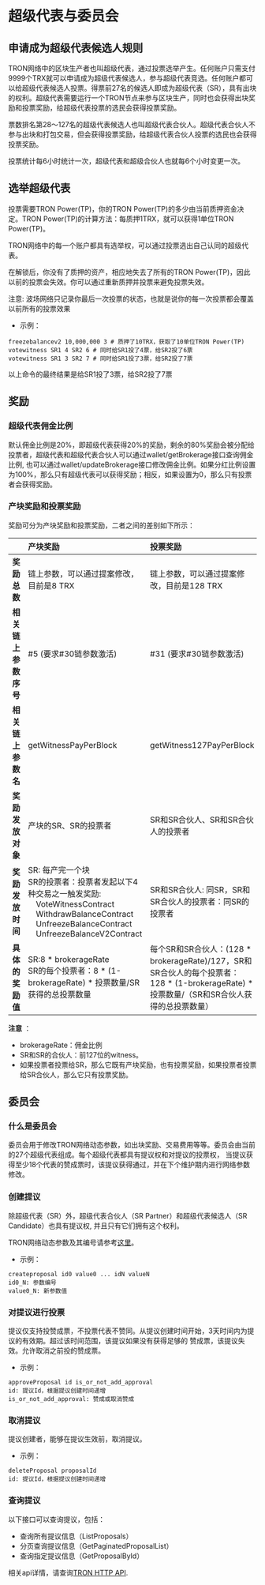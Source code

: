 # 超级代表与委员会

## 申请成为超级代表候选人规则

 TRON网络中的区块生产者也叫超级代表，通过投票选举产生。任何账户只需支付9999个TRX就可以申请成为超级代表候选人，参与超级代表竞选。任何账户都可以给超级代表候选人投票。得票前27名的候选人即成为超级代表（SR），具有出块的权利。超级代表需要运行一个TRON节点来参与区块生产，同时也会获得出块奖励和投票奖励，给超级代表投票的选民会获得投票奖励。
 
 票数排名第28～127名的超级代表候选人也叫超级代表合伙人。超级代表合伙人不参与出块和打包交易，但会获得投票奖励，给超级代表合伙人投票的选民也会获得投票奖励。
 
 投票统计每6小时统计一次，超级代表和超级合伙人也就每6个小时变更一次。


## 选举超级代表

 投票需要TRON Power(TP)，你的TRON Power(TP)的多少由当前质押资金决定。TRON Power(TP)的计算方法：每质押1TRX，就可以获得1单位TRON Power(TP)。

 TRON网络中的每一个账户都具有选举权，可以通过投票选出自己认同的超级代表。

 在解锁后，你没有了质押的资产，相应地失去了所有的TRON Power(TP)，因此以前的投票会失效。你可以通过重新质押并投票来避免投票失效。

注意: 波场网络只记录你最后一次投票的状态，也就是说你的每一次投票都会覆盖以前所有的投票效果

+ 示例：

```shell
freezebalancev2 10,000,000 3 # 质押了10TRX，获取了10单位TRON Power(TP)
votewitness SR1 4 SR2 6 # 同时给SR1投了4票，给SR2投了6票
votewitness SR1 3 SR2 7 # 同时给SR1投了3票，给SR2投了7票
```

以上命令的最终结果是给SR1投了3票，给SR2投了7票


## 奖励
### 超级代表佣金比例
默认佣金比例是20%，即超级代表获得20%的奖励，剩余的80%奖励会被分配给投票者，超级代表和超级代表合伙人可以通过wallet/getBrokerage接口查询佣金比例, 也可以通过wallet/updateBrokerage接口修改佣金比例。如果分红比例设置为100%，那么只有超级代表可以获得奖励；相反，如果设置为0，那么只有投票者会获得奖励。

### 产块奖励和投票奖励
奖励可分为产块奖励和投票奖励，二者之间的差别如下所示：

|  | **产块奖励** | **投票奖励** |
| :--- | :--- | :--- |
| **奖励总数** | 链上参数，可以通过提案修改，目前是8 TRX | 链上参数，可以通过提案修改，目前是128 TRX |
| **相关链上参数序号** | #5 (要求#30链参数激活) | #31 (要求#30链参数激活) |
| **相关链上参数名** | getWitnessPayPerBlock | getWitness127PayPerBlock |
| **奖励发放对象** | 产块的SR、SR的投票者 | SR和SR合伙人、SR和SR合伙人的投票者 |
| **奖励发放时间** | SR: 每产完一个块<br>SR的投票者：投票者发起以下4种交易之一触发奖励:<br><span style="margin-left: 1em;">VoteWitnessContract<br><span style="margin-left: 1em;">WithdrawBalanceContract<br><span style="margin-left: 1em;">UnfreezeBalanceContract<br><span style="margin-left: 1em;">UnfreezeBalanceV2Contract | SR和SR合伙人: 同SR，SR和SR合伙人的投票者：同SR的投票者 |
| **具体的奖励值** | SR:8 * brokerageRate<br>SR的每个投票者：8 * (1-brokerageRate) * 投票数量/SR获得的总投票数量 | 每个SR和SR合伙人：(128 * brokerageRate)/127，SR和SR合伙人的每个投票者：128 * (1-brokerageRate) * 投票数量/（SR和SR合伙人获得的总投票数量）|

**注意** ：

- brokerageRate：佣金比例
- SR和SR的合伙人：前127位的witness。
- 如果投票者投票给SR，那么它既有产块奖励，也有投票奖励，如果投票者投票给SR合伙人，那么它只有投票奖励。

## 委员会

### 什么是委员会

委员会用于修改TRON网络动态参数，如出块奖励、交易费用等等。委员会由当前的27个超级代表组成。每个超级代表都具有提议权和对提议的投票权，
当提议获得至少18个代表的赞成票时，该提议获得通过，并在下个维护期内进行网络参数修改。

### 创建提议
除超级代表（SR）外，超级代表合伙人（SR Partner）和超级代表候选人（SR Candidate）也具有提议权, 并且只有它们拥有这个权利。

TRON网络动态参数及其编号请参考[这里](https://tronscan.org/#/sr/committee)。

+ 示例：

```text
createproposal id0 value0 ... idN valueN
id0_N: 参数编号
value0_N: 新参数值
```


### 对提议进行投票

提议仅支持投赞成票，不投票代表不赞同。从提议创建时间开始，3天时间内为提议的有效期。超过该时间范围，该提议如果没有获得足够的
赞成票，该提议失效。允许取消之前投的赞成票。

+ 示例：

```shell
approveProposal id is_or_not_add_approval
id: 提议Id，根据提议创建时间递增
is_or_not_add_approval: 赞成或取消赞成
```

### 取消提议

提议创建者，能够在提议生效前，取消提议。

+ 示例：

```shell
deleteProposal proposalId
id: 提议Id，根据提议创建时间递增
```

### 查询提议

以下接口可以查询提议，包括：

+ 查询所有提议信息（ListProposals）
+ 分页查询提议信息（GetPaginatedProposalList）
+ 查询指定提议信息（GetProposalById）

相关api详情，请查询[TRON HTTP API](../api/http.md).
